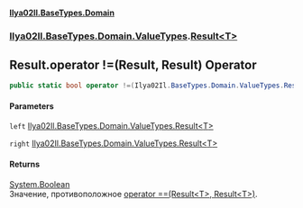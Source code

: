 #### [Ilya02Il.BaseTypes.Domain](index.md 'index')
### [Ilya02Il.BaseTypes.Domain.ValueTypes](Ilya02Il.BaseTypes.Domain.ValueTypes.md 'Ilya02Il.BaseTypes.Domain.ValueTypes').[Result&lt;T&gt;](Ilya02Il.BaseTypes.Domain.ValueTypes.Result_T_.md 'Ilya02Il.BaseTypes.Domain.ValueTypes.Result<T>')

## Result<T>.operator !=(Result<T>, Result<T>) Operator

```csharp
public static bool operator !=(Ilya02Il.BaseTypes.Domain.ValueTypes.Result<T> left, Ilya02Il.BaseTypes.Domain.ValueTypes.Result<T> right);
```
#### Parameters

<a name='Ilya02Il.BaseTypes.Domain.ValueTypes.Result_T_.op_Inequality(Ilya02Il.BaseTypes.Domain.ValueTypes.Result_T_,Ilya02Il.BaseTypes.Domain.ValueTypes.Result_T_).left'></a>

`left` [Ilya02Il.BaseTypes.Domain.ValueTypes.Result&lt;](Ilya02Il.BaseTypes.Domain.ValueTypes.Result_T_.md 'Ilya02Il.BaseTypes.Domain.ValueTypes.Result<T>')[T](Ilya02Il.BaseTypes.Domain.ValueTypes.Result_T_.md#Ilya02Il.BaseTypes.Domain.ValueTypes.Result_T_.T 'Ilya02Il.BaseTypes.Domain.ValueTypes.Result<T>.T')[&gt;](Ilya02Il.BaseTypes.Domain.ValueTypes.Result_T_.md 'Ilya02Il.BaseTypes.Domain.ValueTypes.Result<T>')

<a name='Ilya02Il.BaseTypes.Domain.ValueTypes.Result_T_.op_Inequality(Ilya02Il.BaseTypes.Domain.ValueTypes.Result_T_,Ilya02Il.BaseTypes.Domain.ValueTypes.Result_T_).right'></a>

`right` [Ilya02Il.BaseTypes.Domain.ValueTypes.Result&lt;](Ilya02Il.BaseTypes.Domain.ValueTypes.Result_T_.md 'Ilya02Il.BaseTypes.Domain.ValueTypes.Result<T>')[T](Ilya02Il.BaseTypes.Domain.ValueTypes.Result_T_.md#Ilya02Il.BaseTypes.Domain.ValueTypes.Result_T_.T 'Ilya02Il.BaseTypes.Domain.ValueTypes.Result<T>.T')[&gt;](Ilya02Il.BaseTypes.Domain.ValueTypes.Result_T_.md 'Ilya02Il.BaseTypes.Domain.ValueTypes.Result<T>')

#### Returns
[System.Boolean](https://docs.microsoft.com/en-us/dotnet/api/System.Boolean 'System.Boolean')  
Значение, противоположное [operator ==(Result&lt;T&gt;, Result&lt;T&gt;)](Ilya02Il.BaseTypes.Domain.ValueTypes.Result_T_.op_Equality(Ilya02Il.BaseTypes.Domain.ValueTypes.Result_T_,Ilya02Il.BaseTypes.Domain.ValueTypes.Result_T_).md 'Ilya02Il.BaseTypes.Domain.ValueTypes.Result<T>.op_Equality(Ilya02Il.BaseTypes.Domain.ValueTypes.Result<T>, Ilya02Il.BaseTypes.Domain.ValueTypes.Result<T>)').